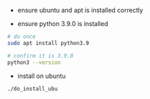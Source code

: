 * ensure ubuntu and apt is installed correctly

* ensure python 3.9.0 is installed

```bash
# do once    
sudo apt install python3.9

# confirm it is 3.9.0
python3 --version
```

* install on ubuntu

```bash
./do_install_ubu
```
